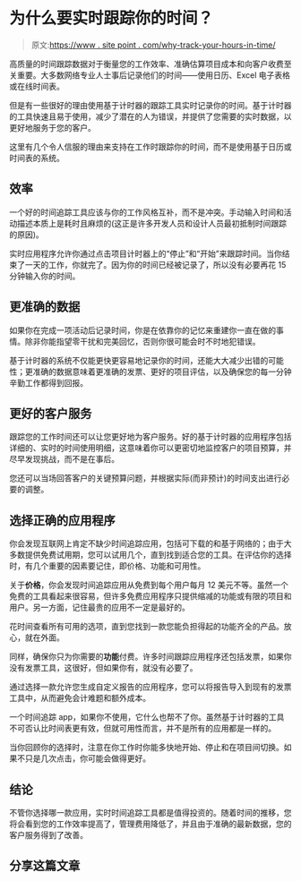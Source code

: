 # 为什么要实时跟踪你的时间？

> 原文:[https://www . site point . com/why-track-your-hours-in-time/](https://www.sitepoint.com/why-track-your-hours-in-real-time/)

高质量的时间跟踪数据对于衡量您的工作效率、准确估算项目成本和向客户收费至关重要。大多数网络专业人士事后记录他们的时间——使用日历、Excel 电子表格或在线时间表。

但是有一些很好的理由使用基于计时器的跟踪工具实时记录你的时间。基于计时器的工具快速且易于使用，减少了潜在的人为错误，并提供了您需要的实时数据，以更好地服务于您的客户。

这里有几个令人信服的理由来支持在工作时跟踪你的时间，而不是使用基于日历或时间表的系统。

## 效率

一个好的时间追踪工具应该与你的工作风格互补，而不是冲突。手动输入时间和活动描述本质上是耗时且麻烦的(这正是许多开发人员和设计人员最初抵制时间跟踪的原因)。

实时应用程序允许你通过点击项目计时器上的“停止”和“开始”来跟踪时间。当你结束了一天的工作，你就完了。因为你的时间已经被记录了，所以没有必要再花 15 分钟输入你的时间。

## 更准确的数据

如果你在完成一项活动后记录时间，你是在依靠你的记忆来重建你一直在做的事情。除非你能指望零干扰和完美回忆，否则你很可能会时不时地犯错误。

基于计时器的系统不仅能更快更容易地记录你的时间，还能大大减少出错的可能性；更准确的数据意味着更准确的发票、更好的项目评估，以及确保您的每一分钟辛勤工作都得到回报。

## 更好的客户服务

跟踪您的工作时间还可以让您更好地为客户服务。好的基于计时器的应用程序包括详细的、实时的时间使用明细，这意味着你可以更密切地监控客户的项目预算，并尽早发现挑战，而不是在事后。

您还可以当场回答客户的关键预算问题，并根据实际(而非预计)的时间支出进行必要的调整。

## 选择正确的应用程序

你会发现互联网上肯定不缺少时间追踪应用，包括可下载的和基于网络的；由于大多数提供免费试用期，您可以试用几个，直到找到适合您的工具。在评估你的选择时，有几个重要的因素要记住，即价格、功能和可用性。

关于**价格**，你会发现时间追踪应用从免费到每个用户每月 12 美元不等。虽然一个免费的工具看起来很容易，但许多免费应用程序只提供缩减的功能或有限的项目和用户。另一方面，记住最贵的应用不一定是最好的。

花时间查看所有可用的选项，直到您找到一款您能负担得起的功能齐全的产品。放心，就在外面。

同样，确保你只为你需要的**功能**付费。许多时间跟踪应用程序还包括发票，如果你没有发票工具，这很好，但如果你有，就没有必要了。

通过选择一款允许您生成自定义报告的应用程序，您可以将报告导入到现有的发票工具中，从而避免会计难题和额外成本。

一个时间追踪 app，如果你不使用，它什么也帮不了你。虽然基于计时器的工具不可否认比时间表更有效，但就可用性而言，并不是所有的应用都是一样的。

当你回顾你的选择时，注意在你工作时你能多快地开始、停止和在项目间切换。如果不只是几次点击，你可能会做得更好。

## 结论

不管你选择哪一款应用，实时时间追踪工具都是值得投资的。随着时间的推移，您将会看到您的工作效率提高了，管理费用降低了，并且由于准确的最新数据，您的客户服务得到了改善。

## 分享这篇文章